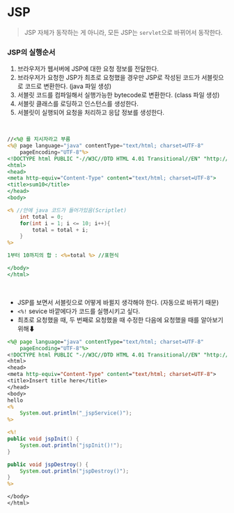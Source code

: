 JSP
==
> JSP 자체가 동작하는 게 아니라, 모든 JSP는 `servlet`으로 바뀌어서 동작한다.

### JSP의 실행순서
1. 브라우저가 웹서버에 JSP에 대한 요청 정보를 전달한다.
2. 브라우저가 요청한 JSP가 최초로 요청했을 경우만 JSP로 작성된 코드가 서블릿으로 코드로 변환한다. (java 파일 생성)
3. 서블릿 코드를 컴파일해서 실행가능한 bytecode로 변환한다. (class 파일 생성)
4. 서블릿 클래스를 로딩하고 인스턴스를 생성한다.
5. 서블릿이 실행되어 요청을 처리하고 응답 정보를 생성한다.

<br>

```jsp
//<%@ 를 지시자라고 부름
<%@ page language="java" contentType="text/html; charset=UTF-8"
    pageEncoding="UTF-8"%>
<!DOCTYPE html PUBLIC "-//W3C//DTD HTML 4.01 Transitional//EN" "http://www.w3.org/TR/html4/loose.dtd">
<html>
<head>
<meta http-equiv="Content-Type" content="text/html; charset=UTF-8">
<title>sum10</title>
</head>
<body>

<% //안에 java 코드가 들어가있음(Scriptlet)
    int total = 0;
    for(int i = 1; i <= 10; i++){
        total = total + i;
    }
%>

1부터 10까지의 합 : <%=total %> //표현식

</body>
</html>
```
<br>

- JSP를 보면서 서블릿으로 어떻게 바뀔지 생각해야 한다. (자동으로 바뀌기 때문)
- `<%!` sevice 바깥에다가 코드를 실행시키고 싶다.
- 최초로 요청했을 때, 두 번째로 요청했을 때 수정한 다음에 요청했을 때를 알아보기 위해⬇
```jsp
<%@ page language="java" contentType="text/html; charset=UTF-8"
    pageEncoding="UTF-8"%>
<!DOCTYPE html PUBLIC "-//W3C//DTD HTML 4.01 Transitional//EN" "http://www.w3.org/TR/html4/loose.dtd">
<html>
<head>
<meta http-equiv="Content-Type" content="text/html; charset=UTF-8">
<title>Insert title here</title>
</head>
<body>
hello
<%
	System.out.println("_jspService()");
%>

<%!
public void jspInit() {
	System.out.println("jspInit()!");
}

public void jspDestroy() {
	System.out.println("jspDestroy()");
}
%>

</body>
</html>
```
